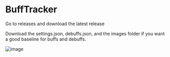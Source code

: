# BuffTracker

Go to releases and download the latest release

Download the settings.json, debuffs.json, and the images folder if you want a good baseline for buffs and debuffs.

![image](https://github.com/user-attachments/assets/8a78d8dc-cfdd-42eb-92a0-662ff76e5ce1)
